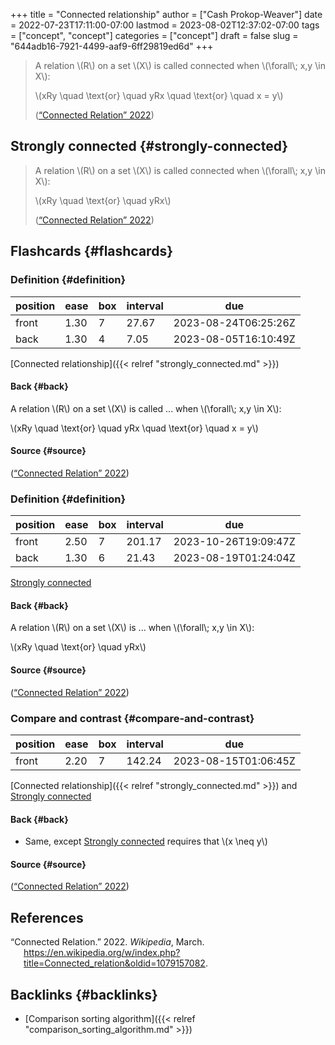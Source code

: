 +++
title = "Connected relationship"
author = ["Cash Prokop-Weaver"]
date = 2022-07-23T17:11:00-07:00
lastmod = 2023-08-02T12:37:02-07:00
tags = ["concept", "concept"]
categories = ["concept"]
draft = false
slug = "644adb16-7921-4499-aaf9-6ff29819ed6d"
+++

> A relation \\(R\\) on a set \\(X\\) is called connected when \\(\forall\\; x,y \in X\\):
>
> \\(xRy \quad \text{or} \quad yRx \quad \text{or} \quad x = y\\)
>
> (<a href="#citeproc_bib_item_1">“Connected Relation” 2022</a>)


## Strongly connected {#strongly-connected}

> A relation \\(R\\) on a set \\(X\\) is called connected when \\(\forall\\; x,y \in X\\):
>
> \\(xRy \quad \text{or} \quad yRx\\)
>
> (<a href="#citeproc_bib_item_1">“Connected Relation” 2022</a>)


## Flashcards {#flashcards}


### Definition {#definition}

| position | ease | box | interval | due                  |
|----------|------|-----|----------|----------------------|
| front    | 1.30 | 7   | 27.67    | 2023-08-24T06:25:26Z |
| back     | 1.30 | 4   | 7.05     | 2023-08-05T16:10:49Z |

[Connected relationship]({{< relref "strongly_connected.md" >}})


#### Back {#back}

A relation \\(R\\) on a set \\(X\\) is called ... when \\(\forall\\; x,y \in X\\):

\\(xRy \quad \text{or} \quad yRx \quad \text{or} \quad x = y\\)


#### Source {#source}

(<a href="#citeproc_bib_item_1">“Connected Relation” 2022</a>)


### Definition {#definition}

| position | ease | box | interval | due                  |
|----------|------|-----|----------|----------------------|
| front    | 2.50 | 7   | 201.17   | 2023-10-26T19:09:47Z |
| back     | 1.30 | 6   | 21.43    | 2023-08-19T01:24:04Z |

[Strongly connected](#strongly-connected)


#### Back {#back}

A relation \\(R\\) on a set \\(X\\) is ... when \\(\forall\\; x,y \in X\\):

\\(xRy \quad \text{or} \quad yRx\\)


#### Source {#source}

(<a href="#citeproc_bib_item_1">“Connected Relation” 2022</a>)


### Compare and contrast {#compare-and-contrast}

| position | ease | box | interval | due                  |
|----------|------|-----|----------|----------------------|
| front    | 2.20 | 7   | 142.24   | 2023-08-15T01:06:45Z |

[Connected relationship]({{< relref "strongly_connected.md" >}}) and [Strongly connected](#strongly-connected)


#### Back {#back}

-   Same, except [Strongly connected](#strongly-connected) requires that \\(x \neq y\\)


#### Source {#source}

(<a href="#citeproc_bib_item_1">“Connected Relation” 2022</a>)

## References

<style>.csl-entry{text-indent: -1.5em; margin-left: 1.5em;}</style><div class="csl-bib-body">
  <div class="csl-entry"><a id="citeproc_bib_item_1"></a>“Connected Relation.” 2022. <i>Wikipedia</i>, March. <a href="https://en.wikipedia.org/w/index.php?title=Connected_relation&oldid=1079157082">https://en.wikipedia.org/w/index.php?title=Connected_relation&#38;oldid=1079157082</a>.</div>
</div>


## Backlinks {#backlinks}

-   [Comparison sorting algorithm]({{< relref "comparison_sorting_algorithm.md" >}})
